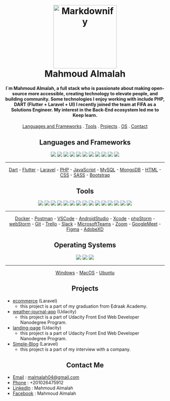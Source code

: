 <h1 align="center">
  <br>
  <a href="https://www.amitmerchant.com/electron-markdownify"><img src="https://raw.githubusercontent.com/amitmerchant1990/electron-markdownify/master/app/img/markdownify.png" alt="Markdownify" width="200"></a>
  <br>
  Mahmoud Almalah
  <br>
</h1>

<h4 align="center"> I`m Mahmoud Almalah, a full stack who is passionate about making open-source more accessible, creating technology to elevate people, and building community. Some technologies I enjoy working with include PHP, DART (Flutter + Laravel + UI) I recently joined the team at FIFA as a Solutions Engineer. My interest in the Back-End ecosystem led me to Keep learn.</h4>

<p align="center">
    <a href="#Languages and Frameworks">Languages and Frameworks</a> .
    <a href="#tools">Tools</a> .
    <a href="#Projects">Projects</a> .
    <a href="#os">OS</a> .
    <a href="#Contact">Contact</a>
</p>

<div align="center">

 ## Languages and Frameworks

</div>

<div align="center">
  <img src="https://img.shields.io/badge/-Dart-05122A?style=flat&logo=dart&logoColor=007ACC" />
  <img src="https://img.shields.io/badge/-Flutter-05122A?style=flat&logo=flutter&logoColor=007ACC" />
  <img src="https://img.shields.io/badge/-Laravel-05122A?style=flat&logo=laravel&logoColor=007ACC" />
  <img src="https://img.shields.io/badge/-PHP-05122A?style=flat&logo=php&logoColor=007ACC" />
  <img src="https://img.shields.io/badge/-JavaScript-05122A?style=flat&logo=javascript&logoColor=007ACC" />
  <img src="https://img.shields.io/badge/-MySQL-05122A?style=flat&logo=mysql&logoColor=007ACC" />
  <img src="https://img.shields.io/badge/-MongoDB-05122A?style=flat&logo=mongodb&logoColor=007ACC" />
  <img src="https://img.shields.io/badge/-HTML-05122A?style=flat&logo=html&logoColor=007ACC" />
  <img src="https://img.shields.io/badge/-CSS-05122A?style=flat&logo=css&logoColor=007ACC" />
  <img src="https://img.shields.io/badge/-SASS-05122A?style=flat&logo=sass&logoColor=007ACC" />
  <img src="https://img.shields.io/badge/-Bootstrap-05122A?style=flat&logo=bootstrap&logoColor=007ACC" />
</div>

<hr>

<div align="center">

[Dart](https://dart.dev/) -
[Flutter](https://flutter.dev/) -
[Laravel](https://laravel.com/) -
[PHP](https://www.php.net/) -
[JavaScript](https://www.javascript.com/) -
[MySQL](https://www.mysql.com/) -
[MongoDB](https://www.mongodb.com/) -
[HTML](https://html.com/) -
[CSS](https://www.w3.org/Style/CSS/Overview.en.html) -
[SASS](https://sass-lang.com/) -
[Bootstrap](https://getbootstrap.com/)

</div>



<div align="center">

 ## Tools

</div>

<div align="center">
  <img src="https://img.shields.io/badge/-Docker-05122A?style=flat&logo=docker&logoColor=007ACC" />
  <img src="https://img.shields.io/badge/-Postman-05122A?style=flat&logo=postman&logoColor=007ACC" />
  <img src="https://img.shields.io/badge/-VSCode-05122A?style=flat&logo=vscode&logoColor=007ACC" />
  <img src="https://img.shields.io/badge/-AndroidStudio-05122A?style=flat&logo=androidstudio&logoColor=007ACC" />
  <img src="https://img.shields.io/badge/-Xcode-05122A?style=flat&logo=xcode&logoColor=007ACC" />
  <img src="https://img.shields.io/badge/-phpStorm-05122A?style=flat&logo=phpstorm&logoColor=007ACC" />
  <img src="https://img.shields.io/badge/-webStorm-05122A?style=flat&logo=webstorm&logoColor=007ACC" />
  <img src="https://img.shields.io/badge/-Git-05122A?style=flat&logo=git&logoColor=007ACC" />
  <img src="https://img.shields.io/badge/-Trello-05122A?style=flat&logo=trello&logoColor=007ACC" />
  <img src="https://img.shields.io/badge/-Slack-05122A?style=flat&logo=slack&logoColor=007ACC" />
  <img src="https://img.shields.io/badge/-MicrosoftTeams-05122A?style=flat&logo=microsoftteams&logoColor=007ACC" />
  <img src="https://img.shields.io/badge/-Zoom-05122A?style=flat&logo=zoom&logoColor=007ACC" />
  <img src="https://img.shields.io/badge/-GoogleMeet-05122A?style=flat&logo=googlemeet&logoColor=007ACC" />
  <img src="https://img.shields.io/badge/-Figma-05122A?style=flat&logo=figma&logoColor=007ACC" />
  <img src="https://img.shields.io/badge/-AdobeXD-05122A?style=flat&logo=adobexd&logoColor=007ACC" />
</div>

<hr>
<div align="center">

[Docker](https://www.docker.com/) -
[Postman](https://www.postman.com/) -
[VSCode](https://code.visualstudio.com/) -
[AndroidStudio](https://developer.android.com/studio) -
[Xcode](https://developer.apple.com/xcode/) -
[phpStorm](https://www.jetbrains.com/phpstorm/) -
[webStorm](https://www.jetbrains.com/webstorm/) -
[Git](https://git-scm.com/) -
[Trello](https://trello.com/) -
[Slack](https://slack.com/) -
[MicrosoftTeams](https://www.microsoft.com/en-ww/microsoft-365/microsoft-teams/group-chat-software) -
[Zoom](https://zoom.us/) -
[GoogleMeet](https://meet.google.com/) -
[Figma](https://www.figma.com/) -
[AdobeXD](https://www.adobe.com/products/xd.html)

</div>

<div align="center">

 ## Operating Systems

</div>

<div align="center">
  <img src="https://img.shields.io/badge/-Windows-05122A?style=flat&logo=windows&logoColor=007ACC" />
  <img src="https://img.shields.io/badge/-MacOS-05122A?style=flat&logo=apple&logoColor=007ACC" />
  <img src="https://img.shields.io/badge/-Ubuntu-05122A?style=flat&logo=ubuntu&logoColor=007ACC" />
</div>

<hr>

<div align="center">

[Windows](https://www.microsoft.com/en-us/windows) -
[MacOS](https://www.apple.com/macos) -
[Ubuntu](https://ubuntu.com/)

</div>

<div align="center">

 ## Projects

</div>

- [ecommerce](https://github.com/MahmoudAlmalah-ENG/ecomerce)   (Laravel)
  - this project is a part of my graduation from Edraak Academy.
- [weather-journal-app](https://github.com/MahmoudAlmalah-ENG/weather-journal-app)  (Udacity)
  - this project is a part of Udacity Front End Web Developer Nanodegree Program.
- [landing-page](https://github.com/MahmoudAlmalah-ENG/LandingPage) (Udacity)
  - this project is a part of Udacity Front End Web Developer Nanodegree Program.
- [Simple-Blog](https://github.com/MahmoudAlmalah-ENG/Simple-Blog) (Laravel)
  - this project is a part of my interview with a company.


<div align="center">
    
## Contact Me

</div>

- [Email](mailto:malmalah04@gmail.com) : malmalah04@gmail.com
- [Phone](tel:+201026475912) : +201026475912
- [LinkedIn](https://www.linkedin.com/in/mahmoud-almalah-559408176/) : Mahmoud Almalah
- [Facebook](https://www.facebook.com/mahmoud.almalah.796/) : Mahmoud Almalah
